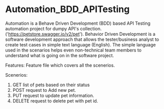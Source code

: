 # Automation_BDD_APITesting

Automation is a Behave Driven Development (BDD) based API Testing automation project for dumpy API's collection. ('https://petstore.swagger.io/v2/pet'). 
Behavior Driven Development is a software development approach that allows the tester/business analyst to create test cases in simple text language (English). The simple language used in the scenarios helps even non-technical team members to understand what is going on in the software project.

Features: Feature file which covers all the scenerios.

Scenerios:

1. GET list of pets based on their status
2. POST request to Add new pet.
3. PUT request to update pet information.
4. DELETE request to delete pet with pet id.
